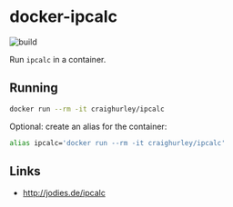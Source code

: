 # docker-ipcalc

![build](https://github.com/craighurley/docker-ipcalc/workflows/build/badge.svg)

Run `ipcalc` in a container.

## Running

```sh
docker run --rm -it craighurley/ipcalc
```

Optional: create an alias for the container:

```sh
alias ipcalc='docker run --rm -it craighurley/ipcalc'
```

## Links

-  <http://jodies.de/ipcalc>
